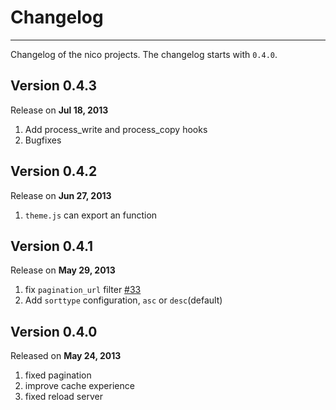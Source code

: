 # Changelog

-----

Changelog of the nico projects. The changelog starts with `0.4.0`.


## Version 0.4.3

Release on **Jul 18, 2013**

1. Add process_write and process_copy hooks
2. Bugfixes

## Version 0.4.2

Release on **Jun 27, 2013**

1. `theme.js` can export an function


## Version 0.4.1

Release on **May 29, 2013**

1. fix `pagination_url` filter [#33](https://github.com/lepture/nico/pull/33)
2. Add `sorttype` configuration, `asc` or `desc`(default)


## Version 0.4.0

Released on **May 24, 2013**

1. fixed pagination
2. improve cache experience
3. fixed reload server
